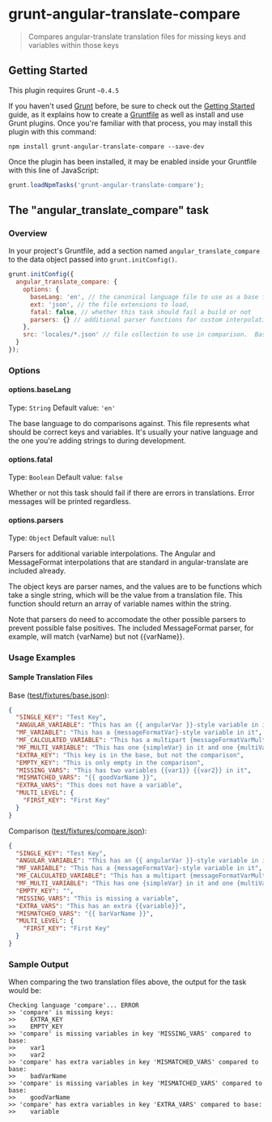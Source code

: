 # grunt-angular-translate-compare

> Compares angular-translate translation files for missing keys and variables within those keys

## Getting Started
This plugin requires Grunt `~0.4.5`

If you haven't used [Grunt](http://gruntjs.com/) before, be sure to check out the [Getting Started](http://gruntjs.com/getting-started) guide, as it explains how to create a [Gruntfile](http://gruntjs.com/sample-gruntfile) as well as install and use Grunt plugins. Once you're familiar with that process, you may install this plugin with this command:

```shell
npm install grunt-angular-translate-compare --save-dev
```

Once the plugin has been installed, it may be enabled inside your Gruntfile with this line of JavaScript:

```js
grunt.loadNpmTasks('grunt-angular-translate-compare');
```

## The "angular_translate_compare" task

### Overview
In your project's Gruntfile, add a section named `angular_translate_compare` to the data object passed into `grunt.initConfig()`.

```js
grunt.initConfig({
  angular_translate_compare: {
    options: {
      baseLang: 'en', // the canonical language file to use as a base for comparison. languages determined by file name
      ext: 'json', // the file extensions to load,
      fatal: false, // whether this task should fail a build or not
      parsers: {} // additional parser functions for custom interpolations
    },
    src: 'locales/*.json' // file collection to use in comparison.  Base language file must be included in the collection
  }
});
```

### Options

#### options.baseLang
Type: `String`
Default value: `'en'`

The base language to do comparisons against.  This file represents what should be correct keys and variables.  It's usually your native language and the one you're adding strings to during development.

#### options.fatal
Type: `Boolean`
Default value: `false`

Whether or not this task should fail if there are errors in translations.  Error messages will be printed regardless.

#### options.parsers
Type: `Object`
Default value: `null`

Parsers for additional variable interpolations.  The Angular and MessageFormat interpolations that are standard in angular-translate are included already.  

The object keys are parser names, and the values are to be functions which take a single string, which will be the value from a translation file.  This function should return an array of variable names within the string.

Note that parsers do need to accomodate the other possible parsers to prevent possible false positives.  The included MessageFormat parser, for example, will match {varName} but not {{varName}}.

### Usage Examples

#### Sample Translation Files

Base ([test/fixtures/base.json](test/fixtures/base.json)):

```json
{
  "SINGLE_KEY": "Test Key",
  "ANGULAR_VARIABLE": "This has an {{ angularVar }}-style variable in it",
  "MF_VARIABLE": "This has a {messageFormatVar}-style variable in it",
  "MF_CALCULATED_VARIABLE": "This has a multipart {messageFormatVarMulti, plural, one{foo} other{foos}}-style variable in it",
  "MF_MULTI_VARIABLE": "This has one {simpleVar} in it and one {multiVar, select, gender male{foo} female{fooette}} in it",
  "EXTRA_KEY": "This key is in the base, but not the comparison",
  "EMPTY_KEY": "This is only empty in the comparison",
  "MISSING_VARS": "This has two variables {{var1}} {{var2}} in it",
  "MISMATCHED_VARS": "{{ goodVarName }}",
  "EXTRA_VARS": "This does not have a variable",
  "MULTI_LEVEL": {
    "FIRST_KEY": "First Key"
  }
}
```

Comparison ([test/fixtures/compare.json](test/fixtures/compare.json)):

```json
{
  "SINGLE_KEY": "Test Key",
  "ANGULAR_VARIABLE": "This has an {{ angularVar }}-style variable in it",
  "MF_VARIABLE": "This has a {messageFormatVar}-style variable in it",
  "MF_CALCULATED_VARIABLE": "This has a multipart {messageFormatVarMulti, plural, one{foo} other{foos}}-style variable in it",
  "MF_MULTI_VARIABLE": "This has one {simpleVar} in it and one {multiVar, select, gender male{foo} female{fooette}} in it",
  "EMPTY_KEY": "",
  "MISSING_VARS": "This is missing a variable",
  "EXTRA_VARS": "This has an extra {{variable}}",
  "MISMATCHED_VARS": "{{ barVarName }}",
  "MULTI_LEVEL": {
    "FIRST_KEY": "First Key"
  }
}
```

### Sample Output

When comparing the two translation files above, the output for the task would be:

```
Checking language 'compare'... ERROR
>> 'compare' is missing keys: 
>>    EXTRA_KEY
>>    EMPTY_KEY
>> 'compare' is missing variables in key 'MISSING_VARS' compared to base: 
>>    var1
>>    var2
>> 'compare' has extra variables in key 'MISMATCHED_VARS' compared to base: 
>>    badVarName
>> 'compare' is missing variables in key 'MISMATCHED_VARS' compared to base: 
>>    goodVarName
>> 'compare' has extra variables in key 'EXTRA_VARS' compared to base: 
>>    variable
```
